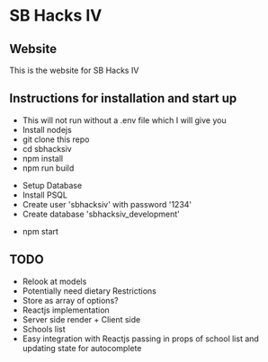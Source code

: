 # SB Hacks IV

## Website

This is the website for SB Hacks IV

## Instructions for installation and start up
 - This will not run without a .env file which I will give you
 - Install nodejs
 - git clone this repo
 - cd sbhacksiv
 - npm install
 - npm run build
 * Setup Database
  * Install PSQL
  * Create user 'sbhacksiv' with password '1234'
  * Create database 'sbhacksiv_development'
 - npm start

## TODO
 * Relook at models
  * Potentially need dietary Restrictions
   * Store as array of options?
 * Reactjs implementation
  * Server side render + Client side
 * Schools list
  * Easy integration with Reactjs passing in props of school list and updating state for autocomplete

